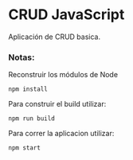 # CRUD JavaScript

Aplicación de CRUD basica.

### Notas:

Reconstruir los módulos de Node 
```
npm install
```
Para construir el build utilizar:
```
npm run build
```

Para correr la aplicacion utilizar:
```
npm start
```



